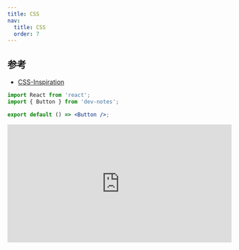 ```yaml
---
title: CSS
nav:
  title: CSS
  order: 7
---
```


## 参考

- [CSS-Inspiration](https://github.com/chokcoco/CSS-Inspiration)

```jsx
import React from 'react';
import { Button } from 'dev-notes';

export default () => <Button />;
```

<iframe height="265" style="width: 100%;" scrolling="no" title="LYppwBy" src="https://codepen.io/builden/embed/LYppwBy?height=265&theme-id=dark&default-tab=html,result" frameborder="no" allowtransparency="true" allowfullscreen="true" loading="lazy">
  See the Pen <a href='https://codepen.io/builden/pen/LYppwBy'>LYppwBy</a> by builden
  (<a href='https://codepen.io/builden'>@builden</a>) on <a href='https://codepen.io'>CodePen</a>.
</iframe>
